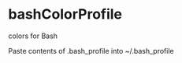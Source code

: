 bashColorProfile
================

colors for Bash

Paste contents of .bash_profile into ~/.bash_profile